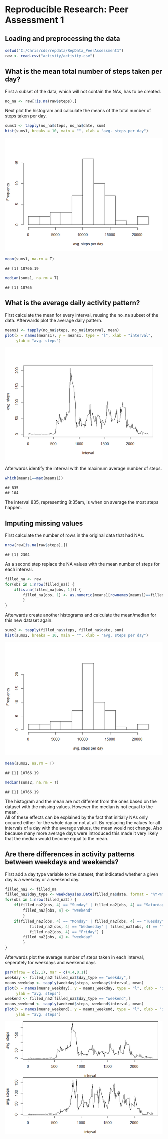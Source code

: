 # Reproducible Research: Peer Assessment 1


## Loading and preprocessing the data


```r
setwd("C:/Chris/cds/repdata/RepData_PeerAssessment1")
raw <- read.csv("activity/activity.csv")
```


## What is the mean total number of steps taken per day?

First a subset of the data, which will not contain the NAs, has to be created.


```r
no_na <- raw[!is.na(raw$steps),]
```

Next plot the histogram and calculate the means of the total number of steps 
taken per day.

```r
sums1 <- tapply(no_na$steps, no_na$date, sum)
hist(sums1, breaks = 10, main = "", xlab = "avg. steps per day")
```

![](PA1_template_files/figure-html/unnamed-chunk-3-1.png) 

```r
mean(sums1, na.rm = T)
```

```
## [1] 10766.19
```

```r
median(sums1, na.rm = T)
```

```
## [1] 10765
```

## What is the average daily activity pattern?

First calculate the mean for every interval, reusing the no_na subset of the 
data. Afterwards plot the average daily pattern.


```r
means1 <- tapply(no_na$steps, no_na$interval, mean)
plot(x = names(means1), y = means1, type = "l", xlab = "interval", 
     ylab = "avg. steps")
```

![](PA1_template_files/figure-html/unnamed-chunk-4-1.png) 

Afterwards identify the interval with the maximum average number of steps.

```r
which(means1==max(means1))
```

```
## 835 
## 104
```

The interval 835, representing 8:35am, is when on average the most steps happen.

## Imputing missing values


First calculate the number of rows in the original data that had NAs.

```r
nrow(raw[is.na(raw$steps),])
```

```
## [1] 2304
```

As a second step replace the NA values with the mean number of steps for each
interval.


```r
filled_na <- raw
for(obs in 1:nrow(filled_na)) {
    if(is.na(filled_na[obs, 1])) {
        filled_na[obs, 1] <- as.numeric(means1[rownames(means1)==filled_na[obs, 3]])
        }
}
```

Afterwards create another histograms and calculate the mean/median for this new
dataset again.


```r
sums2 <- tapply(filled_na$steps, filled_na$date, sum)
hist(sums2, breaks = 10, main = "", xlab = "avg. steps per day")
```

![](PA1_template_files/figure-html/unnamed-chunk-8-1.png) 

```r
mean(sums2, na.rm = T)
```

```
## [1] 10766.19
```

```r
median(sums2, na.rm = T)
```

```
## [1] 10766.19
```

The histogram and the mean are not different from the ones based on the dataset
with the missing values. However the median is not equal to the mean.  
All of these effects can be explained by the fact that initially NAs only
occured either for the whole day or not at all. By replacing the values for all
intervals of a day with the average values, the mean would not change. Also 
because many more average days were introduced this made it very likely that
the median would become equal to the mean.


## Are there differences in activity patterns between weekdays and weekends?

First add a day type variable to the dataset, that indicated whether a given 
day is a weekday or a weekend day.


```r
filled_na2 <- filled_na
filled_na2$day_type <- weekdays(as.Date(filled_na$date, format = "%Y-%m-%d"))
for(obs in 1:nrow(filled_na2)) {
    if(filled_na2[obs, 4] == "Sunday" | filled_na2[obs, 4] == "Saturday") {
        filled_na2[obs, 4] <- "weekend"
        }
    if(filled_na2[obs, 4] == "Monday" | filled_na2[obs, 4] == "Tuesday" | 
           filled_na2[obs, 4] == "Wednesday" | filled_na2[obs, 4] == "Thursday" | 
           filled_na2[obs, 4] == "Friday") {
        filled_na2[obs, 4] <- "weekday"
        }
}
```

Afterwards plot the average number of steps taken in each interval, seperately 
for weekdays and weekend days

```r
par(mfrow = c(2,1), mar = c(4,4,0,1))
weekday <- filled_na2[filled_na2$day_type == "weekday",]
means_weekday <- tapply(weekday$steps, weekday$interval, mean)
plot(x = names(means_weekday), y = means_weekday, type = "l", xlab = "interval", 
     ylab = "avg. steps")
weekend <- filled_na2[filled_na2$day_type == "weekend",]
means_weekend <- tapply(weekend$steps, weekend$interval, mean)
plot(x = names(means_weekend), y = means_weekend, type = "l", xlab = "interval", 
     ylab = "avg. steps")
```

![](PA1_template_files/figure-html/unnamed-chunk-10-1.png) 
